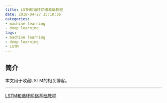 ```yaml
---
title: LSTM和循环网络基础教程
date: 2018-04-27 15:10:36
categories:
- machine learning
- deep learning
tags:
- machine learning
- deep learning
- LSTM
---
```

## 简介
本文用于收藏LSTM的相关博客。

---

[LSTM和循环网络基础教程](https://deeplearning4j.org/cn/lstm.html)
